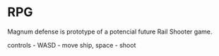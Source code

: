 # RPG
Magnum defense is prototype of a potencial future Rail Shooter game.

controls - WASD - move ship, space - shoot